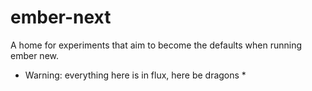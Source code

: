 # ember-next

A home for experiments that aim to become the defaults when running ember new.

* Warning: everything here is in flux, here be dragons *
